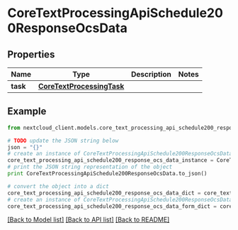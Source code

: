 # CoreTextProcessingApiSchedule200ResponseOcsData


## Properties
Name | Type | Description | Notes
------------ | ------------- | ------------- | -------------
**task** | [**CoreTextProcessingTask**](CoreTextProcessingTask.md) |  | 

## Example

```python
from nextcloud_client.models.core_text_processing_api_schedule200_response_ocs_data import CoreTextProcessingApiSchedule200ResponseOcsData

# TODO update the JSON string below
json = "{}"
# create an instance of CoreTextProcessingApiSchedule200ResponseOcsData from a JSON string
core_text_processing_api_schedule200_response_ocs_data_instance = CoreTextProcessingApiSchedule200ResponseOcsData.from_json(json)
# print the JSON string representation of the object
print CoreTextProcessingApiSchedule200ResponseOcsData.to_json()

# convert the object into a dict
core_text_processing_api_schedule200_response_ocs_data_dict = core_text_processing_api_schedule200_response_ocs_data_instance.to_dict()
# create an instance of CoreTextProcessingApiSchedule200ResponseOcsData from a dict
core_text_processing_api_schedule200_response_ocs_data_form_dict = core_text_processing_api_schedule200_response_ocs_data.from_dict(core_text_processing_api_schedule200_response_ocs_data_dict)
```
[[Back to Model list]](../README.md#documentation-for-models) [[Back to API list]](../README.md#documentation-for-api-endpoints) [[Back to README]](../README.md)


